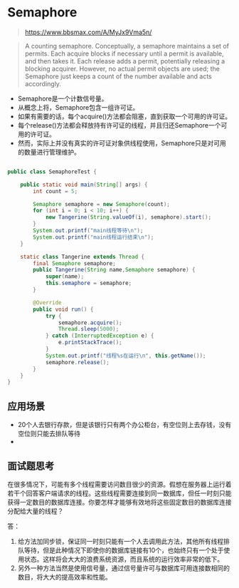 # Semaphore

> https://www.bbsmax.com/A/MyJx9Vma5n/


> A counting semaphore. Conceptually, a semaphore maintains a set of permits. Each acquire blocks if necessary until a permit is available, and then takes it. Each release adds a permit, potentially releasing a blocking acquirer. However, no actual permit objects are used; the Semaphore just keeps a count of the number available and acts accordingly.

- Semaphore是一个计数信号量。
- 从概念上将，Semaphore包含一组许可证。
- 如果有需要的话，每个acquire()方法都会阻塞，直到获取一个可用的许可证。
- 每个release()方法都会释放持有许可证的线程，并且归还Semaphore一个可用的许可证。
- 然而，实际上并没有真实的许可证对象供线程使用，Semaphore只是对可用的数量进行管理维护。

``` java

public class SemaphoreTest {

    public static void main(String[] args) {
        int count = 5;

        Semaphore semaphore = new Semaphore(count);
        for (int i = 0; i < 10; i++) {
            new Tangerine(String.valueOf(i), semaphore).start();
        }
        System.out.printf("main线程等待\n");
        System.out.printf("main线程运行结束\n");
    }

    static class Tangerine extends Thread {
        final Semaphore semaphore;
        public Tangerine(String name,Semaphore semaphore) {
            super(name);
            this.semaphore = semaphore;
        }

        @Override
        public void run() {
            try {
                semaphore.acquire();
                Thread.sleep(5000);
            } catch (InterruptedException e) {
                e.printStackTrace();
            }
            System.out.printf("线程%s在运行\n", this.getName());
            semaphore.release();
        }
    }
}
```

## 应用场景

- 20个人去银行存款，但是该银行只有两个办公柜台，有空位则上去存钱，没有空位则只能去排队等待
- 


## 面试题思考

在很多情况下，可能有多个线程需要访问数目很少的资源。假想在服务器上运行着若干个回答客户端请求的线程。这些线程需要连接到同一数据库，但任一时刻只能获得一定数目的数据库连接。你要怎样才能够有效地将这些固定数目的数据库连接分配给大量的线程？


答：

1. 给方法加同步锁，保证同一时刻只能有一个人去调用此方法，其他所有线程排队等待，但是此种情况下即使你的数据库链接有10个，也始终只有一个处于使用状态。这样将会大大的浪费系统资源，而且系统的运行效率非常的低下。
2. 另外一种方法当然是使用信号量，通过信号量许可与数据库可用连接数相同的数目，将大大的提高效率和性能。